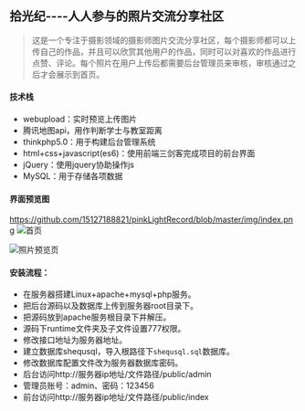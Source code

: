 ## 拾光纪----人人参与的照片交流分享社区
> 这是一个专注于摄影领域的摄影师图片交流分享社区，每个摄影师都可以上传自己的作品，并且可以欣赏其他用户的作品，同时可以对喜欢的作品进行点赞、评论。每个照片在用户上传后都需要后台管理员来审核，审核通过之后才会展示到首页。

#### 技术栈

- webupload：实时预览上传图片
- 腾讯地图api，用作判断学士与教室距离
- thinkphp5.0：用于构建后台管理系统
- html+css+javascript(es6)：使用前端三剑客完成项目的前台界面
- jQuery：使用jquery协助操作js
- MySQL：用于存储各项数据

#### 界面预览图
https://github.com/15127188821/pinkLightRecord/blob/master/img/index.png
![首页](../master/img/index.png)

![照片预览页](/tree/master/img/detail.png)

#### 安装流程：

- 在服务器搭建Linux+apache+mysql+php服务。
- 把后台源码以及数据库上传到服务器root目录下。
- 把源码放到apache服务根目录下并解压。
- 源码下runtime文件夹及子文件设置777权限。
- 修改接口地址为服务器地址。
- 建立数据库shequsql，导入根路径下`shequsql.sql`数据库。
- 修改数据库配置文件改为服务器数据库密码。
- 后台访问http://服务器ip地址/文件路径/public/admin
- 管理员账号：admin、密码：123456
- 前台访问http://服务器ip地址/文件路径/public/index
